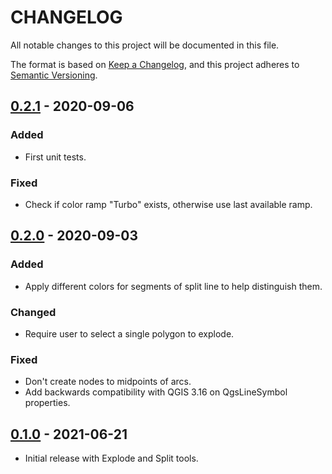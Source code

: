 # CHANGELOG

All notable changes to this project will be documented in this file.

The format is based on [Keep a Changelog](https://keepachangelog.com/), and this project adheres to [Semantic Versioning](https://semver.org/).

## [0.2.1] - 2020-09-06
### Added
- First unit tests.

### Fixed
- Check if color ramp "Turbo" exists, otherwise use last available ramp.

## [0.2.0] - 2020-09-03
### Added
- Apply different colors for segments of split line to help distinguish them.

### Changed
- Require user to select a single polygon to explode.

### Fixed
- Don't create nodes to midpoints of arcs.
- Add backwards compatibility with QGIS 3.16 on QgsLineSymbol properties.

## [0.1.0] - 2021-06-21

- Initial release with Explode and Split tools.

[0.2.1]: https://github.com/GispoCoding/kimu/compare/v0.2.0...v0.2.1
[0.2.0]: https://github.com/GispoCoding/kimu/compare/v0.1.0...v0.2.0
[0.1.0]: https://github.com/GispoCoding/kimu/releases/tag/v0.1.0
